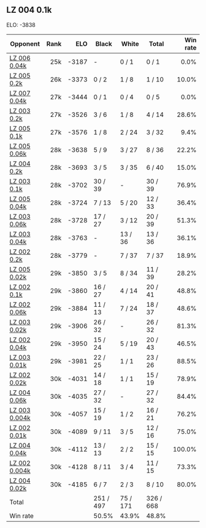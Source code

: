 ## LZ 004 0.1k ##

ELO: -3838

Opponent | Rank | ELO | Black | White | Total | Win rate
---------|-----:|----:|-------|-------|-------|-------:
[LZ 006 0.04k](LZ%20006%200.04k.md) | 25k | -3187 | - | 0 / 1 | 0 / 1 | 0.0%
[LZ 005 0.2k](LZ%20005%200.2k.md) | 26k | -3373 | 0 / 2 | 1 / 8 | 1 / 10 | 10.0%
[LZ 007 0.04k](LZ%20007%200.04k.md) | 27k | -3444 | 0 / 1 | 0 / 4 | 0 / 5 | 0.0%
[LZ 003 0.2k](LZ%20003%200.2k.md) | 27k | -3526 | 3 / 6 | 1 / 8 | 4 / 14 | 28.6%
[LZ 005 0.1k](LZ%20005%200.1k.md) | 27k | -3576 | 1 / 8 | 2 / 24 | 3 / 32 | 9.4%
[LZ 005 0.06k](LZ%20005%200.06k.md) | 28k | -3638 | 5 / 9 | 3 / 27 | 8 / 36 | 22.2%
[LZ 004 0.2k](LZ%20004%200.2k.md) | 28k | -3693 | 3 / 5 | 3 / 35 | 6 / 40 | 15.0%
[LZ 003 0.1k](LZ%20003%200.1k.md) | 28k | -3702 | 30 / 39 | - | 30 / 39 | 76.9%
[LZ 005 0.04k](LZ%20005%200.04k.md) | 28k | -3724 | 7 / 13 | 5 / 20 | 12 / 33 | 36.4%
[LZ 003 0.06k](LZ%20003%200.06k.md) | 28k | -3728 | 17 / 27 | 3 / 12 | 20 / 39 | 51.3%
[LZ 003 0.04k](LZ%20003%200.04k.md) | 28k | -3763 | - | 13 / 36 | 13 / 36 | 36.1%
[LZ 002 0.2k](LZ%20002%200.2k.md) | 28k | -3779 | - | 7 / 37 | 7 / 37 | 18.9%
[LZ 005 0.02k](LZ%20005%200.02k.md) | 29k | -3850 | 3 / 5 | 8 / 34 | 11 / 39 | 28.2%
[LZ 002 0.1k](LZ%20002%200.1k.md) | 29k | -3860 | 16 / 27 | 4 / 14 | 20 / 41 | 48.8%
[LZ 002 0.06k](LZ%20002%200.06k.md) | 29k | -3884 | 11 / 13 | 7 / 24 | 18 / 37 | 48.6%
[LZ 003 0.02k](LZ%20003%200.02k.md) | 29k | -3906 | 26 / 32 | - | 26 / 32 | 81.3%
[LZ 002 0.04k](LZ%20002%200.04k.md) | 29k | -3950 | 15 / 24 | 5 / 19 | 20 / 43 | 46.5%
[LZ 003 0.01k](LZ%20003%200.01k.md) | 29k | -3981 | 22 / 25 | 1 / 1 | 23 / 26 | 88.5%
[LZ 002 0.02k](LZ%20002%200.02k.md) | 30k | -4031 | 14 / 18 | 1 / 1 | 15 / 19 | 78.9%
[LZ 004 0.06k](LZ%20004%200.06k.md) | 30k | -4035 | 27 / 32 | - | 27 / 32 | 84.4%
[LZ 003 0.004k](LZ%20003%200.004k.md) | 30k | -4057 | 15 / 19 | 1 / 2 | 16 / 21 | 76.2%
[LZ 002 0.01k](LZ%20002%200.01k.md) | 30k | -4089 | 9 / 11 | 3 / 5 | 12 / 16 | 75.0%
[LZ 004 0.04k](LZ%20004%200.04k.md) | 30k | -4112 | 13 / 13 | 2 / 2 | 15 / 15 | 100.0%
[LZ 002 0.004k](LZ%20002%200.004k.md) | 30k | -4128 | 8 / 11 | 3 / 4 | 11 / 15 | 73.3%
[LZ 004 0.02k](LZ%20004%200.02k.md) | 30k | -4185 | 6 / 7 | 2 / 3 | 8 / 10 | 80.0%
Total | | | 251 / 497 | 75 / 171 | 326 / 668 | 
Win rate| | | 50.5% | 43.9% | 48.8% | 
